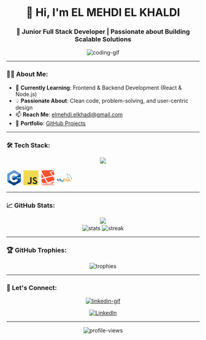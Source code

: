 # <div align="center">👋 Hi, I'm EL MEHDI EL KHALDI</div>
### <div align="center">🚀 Junior Full Stack Developer | Passionate about Building Scalable Solutions</div>

<div align="center">
  <img src="https://media.giphy.com/media/v1.Y2lkPTc5MGI3NjExdWY5b3JmZG1ibnNvY3B1dHk5ODVhY2E4eXh4Y3FhZzBqcmV6Z2N6bCZlcD12MV9pbnRlcm5hbF9naWZfYnlfaWQmY3Q9cw/26tn33aiTi1jkl6H6/giphy.gif" width="300" alt="coding-gif">
</div>

---

### 👨‍💻 About Me:
- 🌱 **Currently Learning**: Frontend & Backend Development (React & Node.js)
- 💡 **Passionate About**: Clean code, problem-solving, and user-centric design
- 📫 **Reach Me**: [elmehdi.elkhadi@gmail.com](mailto:elmehdi.elkhadi@gmail.com)
- 🔗 **Portfolio**: [GitHub Projects](https://github.com/elmehdielkhaldi-hub)

---

### 🛠️ Tech Stack:
<div align="center">
  <img src="https://media.giphy.com/media/juua9i2c2fA0AIp2iq/giphy.gif" width="100"> <!-- Animated code GIF -->
  
  <p align="left">
    <a href="https://www.w3schools.com/cpp/" target="_blank"><img src="https://raw.githubusercontent.com/devicons/devicon/master/icons/cplusplus/cplusplus-original.svg" width="40" height="40"/></a>
    <a href="https://developer.mozilla.org/en-US/docs/Web/JavaScript" target="_blank"><img src="https://raw.githubusercontent.com/devicons/devicon/master/icons/javascript/javascript-original.svg" width="40" height="40"/></a>
    <a href="https://laravel.com/" target="_blank"><img src="https://raw.githubusercontent.com/devicons/devicon/master/icons/laravel/laravel-plain-wordmark.svg" width="40" height="40"/></a>
    <a href="https://www.mysql.com/" target="_blank"><img src="https://raw.githubusercontent.com/devicons/devicon/master/icons/mysql/mysql-original-wordmark.svg" width="40" height="40"/></a>
    <!-- Add more icons -->
  </p>
</div>

---

### 📈 GitHub Stats:
<div align="center">
  <img src="https://media.giphy.com/media/3orieSq7Ypz7xUQqIw/giphy.gif" width="200"> <!-- Stats visualization GIF -->
  
  <br/>
  
  <img src="https://github-readme-stats.vercel.app/api?username=elmehdielkhadi-hub&show_icons=true&theme=dark&hide_border=true" alt="stats"/>
  <img src="https://github-readme-streak-stats.herokuapp.com/?user=elmehdielkhadi-hub&theme=dark&hide_border=true" alt="streak"/>
</div>

---

### 🏆 GitHub Trophies:
<div align="center">
  <img src="https://github-profile-trophy.vercel.app/?username=elmehdielkhadi-hub&theme=onedark&no-frame=true&row=1&column=7" alt="trophies"/>
</div>

---

### 🤝 Let's Connect:
<div align="center">
  <a href="https://linkedin.com/in/el-mehdi-el-khaldi" target="_blank">
    <img src="https://media.giphy.com/media/HQTYdpx1yhxWpugAi2/giphy.gif" width="100" alt="linkedin-gif">
  </a>
  
  <br/>
  
  [![LinkedIn](https://img.shields.io/badge/LinkedIn-0077B5?style=for-the-badge&logo=linkedin&logoColor=white)](https://linkedin.com/in/el-mehdi-el-khaldi)
</div>

---

<div align="center">
  <img src="https://komarev.com/ghpvc/?username=elmehdielkhadi-hub&label=Profile%20Views&color=blue&style=flat" alt="profile-views"/> 
</div>
